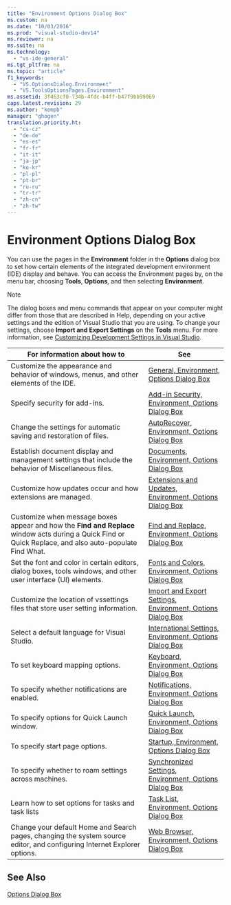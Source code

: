 ```yaml
---
title: "Environment Options Dialog Box"
ms.custom: na
ms.date: "10/03/2016"
ms.prod: "visual-studio-dev14"
ms.reviewer: na
ms.suite: na
ms.technology: 
  - "vs-ide-general"
ms.tgt_pltfrm: na
ms.topic: "article"
f1_keywords: 
  - "VS.OptionsDialog.Environment"
  - "VS.ToolsOptionsPages.Environment"
ms.assetid: 3f463cf0-734b-4fdc-b4ff-b47f9bb99069
caps.latest.revision: 29
ms.author: "kempb"
manager: "ghogen"
translation.priority.ht: 
  - "cs-cz"
  - "de-de"
  - "es-es"
  - "fr-fr"
  - "it-it"
  - "ja-jp"
  - "ko-kr"
  - "pl-pl"
  - "pt-br"
  - "ru-ru"
  - "tr-tr"
  - "zh-cn"
  - "zh-tw"
---
```

# Environment Options Dialog Box
You can use the pages in the **Environment** folder in the **Options** dialog box to set how certain elements of the integrated development environment (IDE) display and behave. You can access the Environment pages by, on the menu bar, choosing **Tools**, **Options**, and then selecting **Environment**.  
  
> [!NOTE]
>  The dialog boxes and menu commands that appear on your computer might differ from those that are described in Help, depending on your active settings and the edition of Visual Studio that you are using. To change your settings, choose **Import and Export Settings** on the **Tools** menu. For more information, see [Customizing Development Settings in Visual Studio](assetId:///22c4debb-4e31-47a8-8f19-16f328d7dcd3).  
  
|For information about how to|See|  
|----------------------------------|---------|  
|Customize the appearance and behavior of windows, menus, and other elements of the IDE.|[General, Environment, Options Dialog Box](../reference/general--environment--options-dialog-box.md)|  
|Specify security for add-ins.|[Add-in Security, Environment, Options Dialog Box](../Topic/Add-in%20Security,%20Environment,%20Options%20Dialog%20Box.md)|  
|Change the settings for automatic saving and restoration of files.|[AutoRecover, Environment, Options Dialog Box](../reference/autorecover--environment--options-dialog-box.md)|  
|Establish document display and management settings that include the behavior of Miscellaneous files.|[Documents, Environment, Options Dialog Box](../reference/documents--environment--options-dialog-box.md)|  
|Customize how updates occur and how extensions are managed.|[Extensions and Updates, Environment, Options Dialog Box](../reference/extensions-and-updates--environment--options-dialog-box.md)|  
|Customize when message boxes appear and how the **Find and Replace** window acts during a Quick Find or Quick Replace, and also auto-populate Find What.|[Find and Replace, Environment, Options Dialog Box](../reference/find-and-replace--environment--options-dialog-box.md)|  
|Set the font and color in certain editors, dialog boxes, tools windows, and other user interface (UI) elements.|[Fonts and Colors, Environment, Options Dialog Box](../reference/fonts-and-colors--environment--options-dialog-box.md)|  
|Customize the location of vssettings files that store user setting information.|[Import and Export Settings, Environment, Options Dialog Box](../reference/import-and-export-settings--environment--options-dialog-box.md)|  
|Select a default language for Visual Studio.|[International Settings, Environment, Options Dialog Box](../reference/international-settings--environment--options-dialog-box.md)|  
|To set keyboard mapping options.|[Keyboard, Environment, Options Dialog Box](../reference/keyboard--environment--options-dialog-box.md)|  
|To specify whether notifications are enabled.|[Notifications, Environment, Options Dialog Box](../reference/notifications--environment--options-dialog-box.md)|  
|To specify options for Quick Launch window.|[Quick Launch, Environment, Options Dialog Box](../reference/quick-launch--environment--options-dialog-box.md)|  
|To specify start page options.|[Startup, Environment, Options Dialog Box](../reference/startup--environment--options-dialog-box.md)|  
|To specify whether to roam settings across machines.|[Synchronized Settings, Environment, Options Dialog Box](../reference/synchronized-settings--environment--options-dialog-box.md)|  
|Learn how to set options for tasks and task lists|[Task List, Environment, Options Dialog Box](../reference/task-list--environment--options-dialog-box.md)|  
|Change your default Home and Search pages, changing the system source editor, and configuring Internet Explorer options.|[Web Browser, Environment, Options Dialog Box](../reference/web-browser--environment--options-dialog-box.md)|  
  
## See Also  
 [Options Dialog Box](../reference/options-dialog-box--visual-studio-.md)
